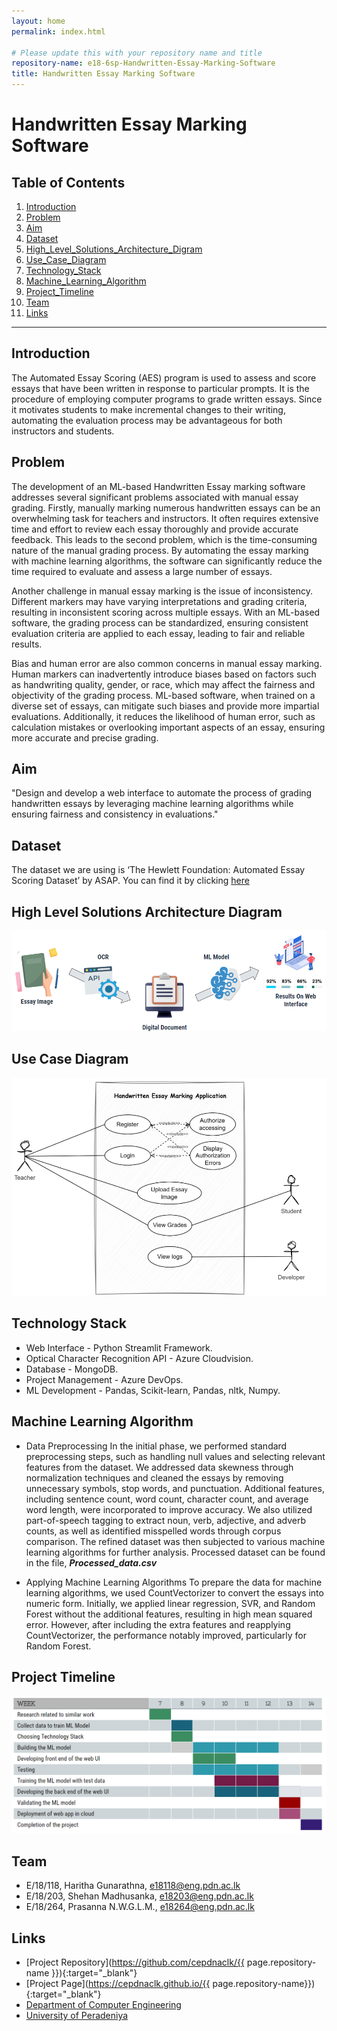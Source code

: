 ```yaml
---
layout: home
permalink: index.html

# Please update this with your repository name and title
repository-name: e18-6sp-Handwritten-Essay-Marking-Software
title: Handwritten Essay Marking Software
---
```


[comment]: # "This is the standard layout for the project, but you can clean this and use your own template"

# Handwritten Essay Marking Software

## Table of Contents

1. [Introduction](#introduction)
2. [Problem](#problem)
3. [Aim](#aim)
4. [Dataset](#dataset)
5. [High_Level_Solutions_Architecture_Digram](#high-level-solutions-architecture-diagram)
6. [Use_Case_Diagram](#use-case-diagram)
7. [Technology_Stack](#technology-stack)
8. [Machine_Learning_Algorithm](#machine-learning-algorithm)
9. [Project_Timeline](#project-timeline)
10. [Team](#team)
11. [Links](#links)

---

## Introduction

The Automated Essay Scoring (AES) program is used to assess and score essays that have been written in response to particular prompts. It is the procedure of employing computer programs to grade written essays. Since it motivates students to make incremental changes to their writing, automating the evaluation process may be advantageous for both instructors and students.

## Problem

The development of an ML-based Handwritten Essay marking software addresses several significant problems associated with manual essay grading. Firstly, manually marking numerous handwritten essays can be an overwhelming task for teachers and instructors. It often requires extensive time and effort to review each essay thoroughly and provide accurate feedback. This leads to the second problem, which is the time-consuming nature of the manual grading process. By automating the essay marking with machine learning algorithms, the software can significantly reduce the time required to evaluate and assess a large number of essays.

Another challenge in manual essay marking is the issue of inconsistency. Different markers may have varying interpretations and grading criteria, resulting in inconsistent scoring across multiple essays. With an ML-based software, the grading process can be standardized, ensuring consistent evaluation criteria are applied to each essay, leading to fair and reliable results.

Bias and human error are also common concerns in manual essay marking. Human markers can inadvertently introduce biases based on factors such as handwriting quality, gender, or race, which may affect the fairness and objectivity of the grading process. ML-based software, when trained on a diverse set of essays, can mitigate such biases and provide more impartial evaluations. Additionally, it reduces the likelihood of human error, such as calculation mistakes or overlooking important aspects of an essay, ensuring more accurate and precise grading.

## Aim

"Design and develop a web interface to automate the process of grading handwritten essays by leveraging machine learning algorithms while ensuring fairness and consistency in evaluations."

## Dataset

The dataset we are using is ‘The Hewlett Foundation: Automated Essay Scoring Dataset’ by ASAP. You can find it by clicking [here](https://www.kaggle.com/c/asap-aes/data)

## High Level Solutions Architecture Diagram

![High Level Diagram](./images/high_level.png)

## Use Case Diagram

![Use Case Diagram](./images/use_case.png)

## Technology Stack

- Web Interface - Python Streamlit Framework.
- Optical Character Recognition API - Azure Cloudvision.
- Database - MongoDB.
- Project Management - Azure DevOps.
- ML Development - Pandas, Scikit-learn, Pandas, nltk, Numpy.

## Machine Learning Algorithm

- Data Preprocessing
  In the initial phase, we performed standard preprocessing steps, such as handling null values and selecting relevant features from the dataset. We addressed data skewness through normalization techniques and cleaned the essays by removing unnecessary symbols, stop words, and punctuation. Additional features, including sentence count, word count, character count, and average word length, were incorporated to improve accuracy. We also utilized part-of-speech tagging to extract noun, verb, adjective, and adverb counts, as well as identified misspelled words through corpus comparison. The refined dataset was then subjected to various machine learning algorithms for further analysis.
  Processed dataset can be found in the file, **_Processed_data.csv_**

- Applying Machine Learning Algorithms
  To prepare the data for machine learning algorithms, we used CountVectorizer to convert the essays into numeric form. Initially, we applied linear regression, SVR, and Random Forest without the additional features, resulting in high mean squared error. However, after including the extra features and reapplying CountVectorizer, the performance notably improved, particularly for Random Forest.

## Project Timeline

![Timeline](./images/project_workflow.png)

## Team

- E/18/118, Haritha Gunarathna, [e18118@eng.pdn.ac.lk](mailto:e18118@eng.pdn.ac.lk)
- E/18/203, Shehan Madhusanka, [e18203@eng.pdn.ac.lk](mailto:e18203@eng.pdn.ac.lk)
- E/18/264, Prasanna N.W.G.L.M., [e18264@eng.pdn.ac.lk](mailto:e18264@eng.pdn.ac.lk)

## Links

- [Project Repository](https://github.com/cepdnaclk/{{ page.repository-name }}){:target="\_blank"}
- [Project Page](https://cepdnaclk.github.io/{{ page.repository-name}}){:target="\_blank"}
- [Department of Computer Engineering](http://www.ce.pdn.ac.lk/)
- [University of Peradeniya](https://eng.pdn.ac.lk/)

[//]: # "Please refer this to learn more about Markdown syntax"
[//]: # "https://github.com/adam-p/markdown-here/wiki/Markdown-Cheatsheet"
